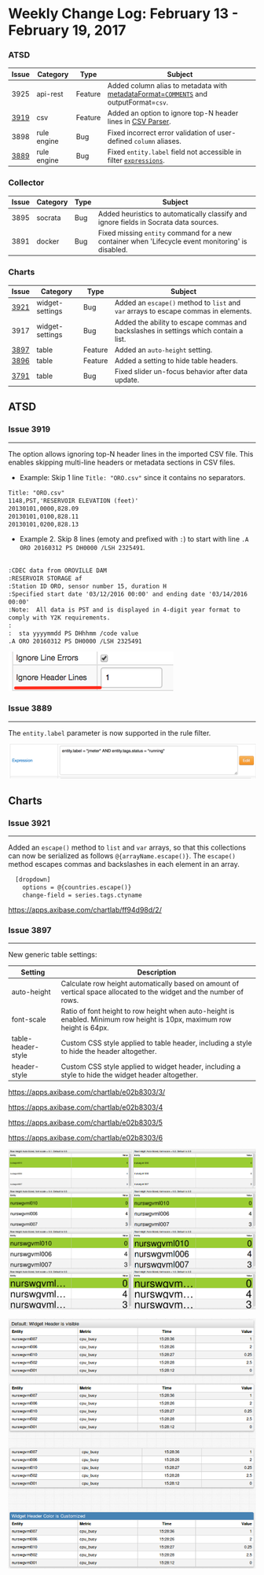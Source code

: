 Weekly Change Log: February 13 - February 19, 2017
==================================================

### ATSD

| Issue| Category        | Type    | Subject                                                                              |
|------|-----------------|---------|--------------------------------------------------------------------------------------| 
| 3925 | api-rest        | Feature     | Added column alias to metadata with [metadataFormat=`COMMENTS`](/api/sql/api.md#parameters) and outputFormat=`csv`.                                                       |
| [3919](#issue-3919) | csv        | Feature | Added an option to ignore top-N header lines in [CSV Parser](/parsers/csv/README.md).                                                                  |
| 3898 | rule engine     | Bug     | Fixed incorrect error validation of user-defined `column` aliases.                                                      |
| [3889](#issue-3889) | rule engine     | Bug     | Fixed `entity.label` field not accessible in filter [`expressions`](/rule-engine/expression.md).                                                                 |

### Collector

| Issue| Category        | Type    | Subject                                                                              |
|------|-----------------|---------|--------------------------------------------------------------------------------------| 
| 3895 | socrata         | Bug     | Added heuristics to automatically classify and ignore fields in Socrata data sources. |
| 3891 | docker          | Bug     | Fixed missing `entity` command for a new container when 'Lifecycle event monitoring' is disabled.   |

### Charts

| Issue| Category        | Type    | Subject                                                                              |
|------|-----------------|---------|--------------------------------------------------------------------------------------| 
| [3921](#issue-3921) | widget-settings | Bug     | Added an `escape()` method to `list` and `var` arrays to escape commas in elements.         |
| 3917 | widget-settings | Bug     | Added the ability to escape commas and backslashes in settings which contain a list.                 |
| [3897](#issue-3897) | table      | Feature | Added an `auto-height` setting.                                                                |
| [3896](#issue-3896) | table      | Feature | Added a setting to hide table headers.                                                   |
| [3791](#issue-3791) | table      | Bug     | Fixed slider un-focus behavior after data update.                |

## ATSD

### Issue 3919
--------------

The option allows ignoring top-N header lines in the imported CSV file. This enables skipping multi-line headers or metadata sections in CSV files.

* Example: Skip 1 line `Title: "ORO.csv"` since it contains no separators.

```
Title: "ORO.csv"
1148,PST,'RESERVOIR ELEVATION (feet)'
20130101,0000,828.09
20130101,0100,828.11
20130101,0200,828.13
```

* Example 2. Skip 8 lines (emoty and prefixed with `:`) to start with line `.A ORO 20160312 PS DH0000 /LSH 2325491`.

```

:CDEC data from OROVILLE DAM
:RESERVOIR STORAGE af
:Station ID ORO, sensor number 15, duration H
:Specified start date '03/12/2016 00:00' and ending date '03/14/2016 00:00'
:Note:  All data is PST and is displayed in 4-digit year format to comply with Y2K requirements.
:
:  sta yyyymmdd PS DHhhmm /code value
.A ORO 20160312 PS DH0000 /LSH 2325491 
```

![](Images/Figure4.png)

### Issue 3889
--------------

The `entity.label` parameter is now supported in the rule filter.

![](Images/Figure3.png)
 

## Charts

### Issue 3921
--------------

Added an `escape()` method to `list` and `var` arrays, so that this collections can now be serialized as follows  `@{arrayName.escape()}`. The `escape()` method escapes commas and backslashes in each element in an array.

```
  [dropdown]
    options = @{countries.escape()}
    change-field = series.tags.ctyname
```

https://apps.axibase.com/chartlab/ff94d98d/2/

### Issue 3897
--------------

New generic table settings:

| Setting | Description |
|---|---|
| auto-height	| Calculate row height automatically based on amount of vertical space allocated to the widget and the number of rows.|
| font-scale	| Ratio of font height to row height when auto-height is enabled. Minimum row height is 10px, maximum row height is 64px. |
| table-header-style	| Custom CSS style applied to table header, including a style to hide the header altogether. |
| header-style	| Custom CSS style applied to widget header, including a style to hide the widget header altogether. |

https://apps.axibase.com/chartlab/e02b8303/3/

https://apps.axibase.com/chartlab/e02b8303/4

https://apps.axibase.com/chartlab/e02b8303/5

https://apps.axibase.com/chartlab/e02b8303/6

![](Images/Figure1.png)

![](Images/Figure2.png)

